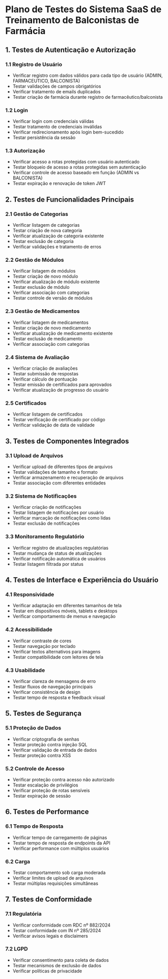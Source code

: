 # Plano de Testes do Sistema SaaS de Treinamento de Balconistas de Farmácia

## 1. Testes de Autenticação e Autorização

### 1.1 Registro de Usuário
- Verificar registro com dados válidos para cada tipo de usuário (ADMIN, FARMACEUTICO, BALCONISTA)
- Testar validações de campos obrigatórios
- Verificar tratamento de emails duplicados
- Testar criação de farmácia durante registro de farmacêutico/balconista

### 1.2 Login
- Verificar login com credenciais válidas
- Testar tratamento de credenciais inválidas
- Verificar redirecionamento após login bem-sucedido
- Testar persistência da sessão

### 1.3 Autorização
- Verificar acesso a rotas protegidas com usuário autenticado
- Testar bloqueio de acesso a rotas protegidas sem autenticação
- Verificar controle de acesso baseado em função (ADMIN vs BALCONISTA)
- Testar expiração e renovação de token JWT

## 2. Testes de Funcionalidades Principais

### 2.1 Gestão de Categorias
- Verificar listagem de categorias
- Testar criação de nova categoria
- Verificar atualização de categoria existente
- Testar exclusão de categoria
- Verificar validações e tratamento de erros

### 2.2 Gestão de Módulos
- Verificar listagem de módulos
- Testar criação de novo módulo
- Verificar atualização de módulo existente
- Testar exclusão de módulo
- Verificar associação com categorias
- Testar controle de versão de módulos

### 2.3 Gestão de Medicamentos
- Verificar listagem de medicamentos
- Testar criação de novo medicamento
- Verificar atualização de medicamento existente
- Testar exclusão de medicamento
- Verificar associação com categorias

### 2.4 Sistema de Avaliação
- Verificar criação de avaliações
- Testar submissão de respostas
- Verificar cálculo de pontuação
- Testar emissão de certificados para aprovados
- Verificar atualização de progresso do usuário

### 2.5 Certificados
- Verificar listagem de certificados
- Testar verificação de certificado por código
- Verificar validação de data de validade

## 3. Testes de Componentes Integrados

### 3.1 Upload de Arquivos
- Verificar upload de diferentes tipos de arquivos
- Testar validações de tamanho e formato
- Verificar armazenamento e recuperação de arquivos
- Testar associação com diferentes entidades

### 3.2 Sistema de Notificações
- Verificar criação de notificações
- Testar listagem de notificações por usuário
- Verificar marcação de notificações como lidas
- Testar exclusão de notificações

### 3.3 Monitoramento Regulatório
- Verificar registro de atualizações regulatórias
- Testar mudança de status de atualizações
- Verificar notificação automática de usuários
- Testar listagem filtrada por status

## 4. Testes de Interface e Experiência do Usuário

### 4.1 Responsividade
- Verificar adaptação em diferentes tamanhos de tela
- Testar em dispositivos móveis, tablets e desktops
- Verificar comportamento de menus e navegação

### 4.2 Acessibilidade
- Verificar contraste de cores
- Testar navegação por teclado
- Verificar textos alternativos para imagens
- Testar compatibilidade com leitores de tela

### 4.3 Usabilidade
- Verificar clareza de mensagens de erro
- Testar fluxos de navegação principais
- Verificar consistência de design
- Testar tempo de resposta e feedback visual

## 5. Testes de Segurança

### 5.1 Proteção de Dados
- Verificar criptografia de senhas
- Testar proteção contra injeção SQL
- Verificar validação de entrada de dados
- Testar proteção contra XSS

### 5.2 Controle de Acesso
- Verificar proteção contra acesso não autorizado
- Testar escalação de privilégios
- Verificar proteção de rotas sensíveis
- Testar expiração de sessão

## 6. Testes de Performance

### 6.1 Tempo de Resposta
- Verificar tempo de carregamento de páginas
- Testar tempo de resposta de endpoints da API
- Verificar performance com múltiplos usuários

### 6.2 Carga
- Testar comportamento sob carga moderada
- Verificar limites de upload de arquivos
- Testar múltiplas requisições simultâneas

## 7. Testes de Conformidade

### 7.1 Regulatória
- Verificar conformidade com RDC nº 882/2024
- Testar conformidade com IN nº 285/2024
- Verificar avisos legais e disclaimers

### 7.2 LGPD
- Verificar consentimento para coleta de dados
- Testar mecanismos de exclusão de dados
- Verificar políticas de privacidade
